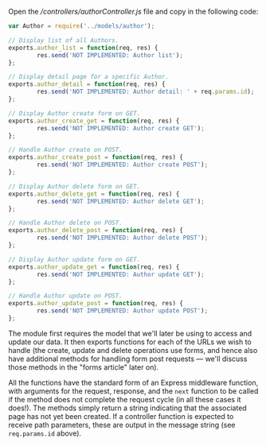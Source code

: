Open the */controllers/authorController.js* file and copy in the following code:

```js
var Author = require('../models/author');

// Display list of all Authors.
exports.author_list = function(req, res) {
		res.send('NOT IMPLEMENTED: Author list');
};

// Display detail page for a specific Author.
exports.author_detail = function(req, res) {
		res.send('NOT IMPLEMENTED: Author detail: ' + req.params.id);
};

// Display Author create form on GET.
exports.author_create_get = function(req, res) {
		res.send('NOT IMPLEMENTED: Author create GET');
};

// Handle Author create on POST.
exports.author_create_post = function(req, res) {
		res.send('NOT IMPLEMENTED: Author create POST');
};

// Display Author delete form on GET.
exports.author_delete_get = function(req, res) {
		res.send('NOT IMPLEMENTED: Author delete GET');
};

// Handle Author delete on POST.
exports.author_delete_post = function(req, res) {
		res.send('NOT IMPLEMENTED: Author delete POST');
};

// Display Author update form on GET.
exports.author_update_get = function(req, res) {
		res.send('NOT IMPLEMENTED: Author update GET');
};

// Handle Author update on POST.
exports.author_update_post = function(req, res) {
		res.send('NOT IMPLEMENTED: Author update POST');
};
```

The module first requires the model that we'll later be using to access and update our data. It then exports functions for each of the URLs we wish to handle (the create, update and delete operations use forms, and hence also have additional methods for handling form post requests — we'll discuss those methods in the "forms article" later on).

All the functions have the standard form of an Express middleware function, with arguments for the request, response, and the `next` function to be called if the method does not complete the request cycle (in all these cases it does!). The methods simply return a string indicating that the associated page has not yet been created. If a controller function is expected to receive path parameters, these are output in the message string (see `req.params.id` above).
